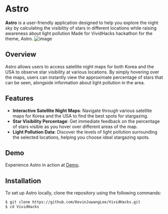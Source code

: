 # Astro
**Astro** is a user-friendly application designed to help you explore the night sky by calculating the visibility of stars in different locations while raising awareness about light pollution
Made for VividHacks hackathon for the theme, Astro.
![image](https://github.com/user-attachments/assets/7d709f03-94a5-4803-8486-d551f57dd114)


## Overview

Astro allows users to access satellite night maps for both Korea and the USA to observe star visibility at various locations. By simply hovering over the maps, users can instantly view the approximate percentage of stars that can be seen, alongside information about light pollution in the area.

## Features

- **Interactive Satellite Night Maps**: Navigate through various satellite maps for Korea and the USA to find the best spots for stargazing.
- **Star Visibility Percentage**: Get immediate feedback on the percentage of stars visible as you hover over different areas of the map.
- **Light Pollution Data**: Discover the levels of light pollution surrounding the selected locations, helping you choose ideal stargazing spots.

## Demo

Experience Astro in action at [Demo](https://astro-juwanglee.glitch.me/).

## Installation

To set up Astro locally, clone the repository using the following commands:

```bash
$ git clone https://github.com/KevinJuwangLee/VividHacks.git
$ cd VividHacks
```

